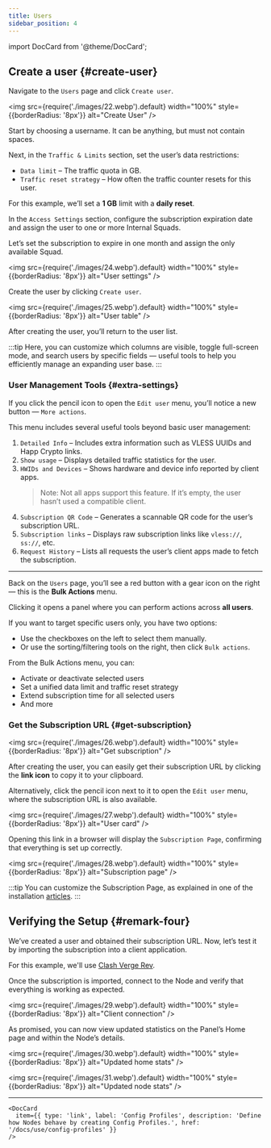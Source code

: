 ```yaml
---
title: Users
sidebar_position: 4
---
```

import DocCard from '@theme/DocCard';

## Create a user {#create-user}

Navigate to the `Users` page and click `Create user`.

<img src={require('./images/22.webp').default} width="100%" style={{borderRadius: '8px'}} alt="Create User" />

Start by choosing a username. It can be anything, but must not contain spaces.

Next, in the `Traffic & Limits` section, set the user’s data restrictions:

* `Data limit` – The traffic quota in GB.
* `Traffic reset strategy` – How often the traffic counter resets for this user.

For this example, we’ll set a **1 GB** limit with a **daily reset**.

In the `Access Settings` section, configure the subscription expiration date and assign the user to one or more Internal Squads.

Let’s set the subscription to expire in one month and assign the only available Squad.

<img src={require('./images/24.webp').default} width="100%" style={{borderRadius: '8px'}} alt="User settings" />

Create the user by clicking `Create user`.

<img src={require('./images/25.webp').default} width="100%" style={{borderRadius: '8px'}} alt="User table" />

After creating the user, you’ll return to the user list. 

:::tip
Here, you can customize which columns are visible, toggle full-screen mode, and search users by specific fields — useful tools to help you efficiently manage an expanding user base.
:::

### User Management Tools {#extra-settings}

If you click the pencil icon to open the `Edit user` menu, you’ll notice a new button — `More actions`.

This menu includes several useful tools beyond basic user management:
1. `Detailed Info` – Includes extra information such as VLESS UUIDs and Happ Crypto links.
2. `Show usage` – Displays detailed traffic statistics for the user.
3. `HWIDs and Devices` – Shows hardware and device info reported by client apps.
    > Note: Not all apps support this feature. If it’s empty, the user hasn’t used a compatible client.
4. `Subscription QR Code` – Generates a scannable QR code for the user’s subscription URL.
5. `Subscription links` – Displays raw subscription links like `vless://`, `ss://`, etc.
6. `Request History` – Lists all requests the user’s client apps made to fetch the subscription.

---

Back on the `Users` page, you’ll see a red button with a gear icon on the right — this is the **Bulk Actions** menu.

Clicking it opens a panel where you can perform actions across **all users**.  

If you want to target specific users only, you have two options:

* Use the checkboxes on the left to select them manually.
* Or use the sorting/filtering tools on the right, then click `Bulk actions`.

From the Bulk Actions menu, you can:

* Activate or deactivate selected users
* Set a unified data limit and traffic reset strategy
* Extend subscription time for all selected users
* And more


### Get the Subscription URL {#get-subscription}

<img src={require('./images/26.webp').default} width="100%" style={{borderRadius: '8px'}} alt="Get subscription" />

After creating the user, you can easily get their subscription URL by clicking the **link icon** to copy it to your clipboard.

Alternatively, click the pencil icon next to it to open the `Edit user` menu, where the subscription URL is also available.

<img src={require('./images/27.webp').default} width="100%" style={{borderRadius: '8px'}} alt="User card" />

Opening this link in a browser will display the `Subscription Page`, confirming that everything is set up correctly.

<img src={require('./images/28.webp').default} width="100%" style={{borderRadius: '8px'}} alt="Subscription page" />

:::tip
You can customize the Subscription Page, as explained in one of the installation [articles](/docs/install/subscription-page/customization).
:::


## Verifying the Setup {#remark-four}

We’ve created a user and obtained their subscription URL. Now, let’s test it by importing the subscription into a client application.

For this example, we'll use [Clash Verge Rev](https://github.com/clash-verge-rev/clash-verge-rev).

Once the subscription is imported, connect to the Node and verify that everything is working as expected.

<img src={require('./images/29.webp').default} width="100%" style={{borderRadius: '8px'}} alt="Client connection" />

As promised, you can now view updated statistics on the Panel’s Home page and within the Node’s details.

<img src={require('./images/30.webp').default} width="100%" style={{borderRadius: '8px'}} alt="Updated home stats" />

<img src={require('./images/31.webp').default} width="100%" style={{borderRadius: '8px'}} alt="Updated node stats" />

---

```mdx-code-block
<DocCard
  item={{ type: 'link', label: 'Config Profiles', description: 'Define how Nodes behave by creating Config Profiles.', href: '/docs/use/config-profiles' }}
/>
```
